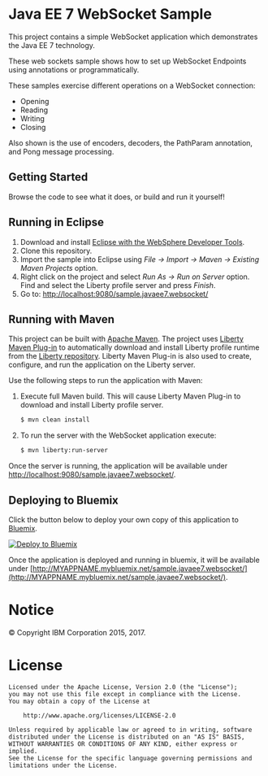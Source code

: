 Java EE 7 WebSocket Sample
==============

This project contains a simple WebSocket application which demonstrates the Java EE 7 technology.

These web sockets sample shows how to set up WebSocket Endpoints using annotations or programmatically. 

These samples exercise different operations on a WebSocket connection:

- Opening
- Reading 
- Writing 
- Closing 

Also shown is the use of encoders, decoders, the PathParam annotation, and Pong message processing. 

## Getting Started

Browse the code to see what it does, or build and run it yourself!


## Running in Eclipse

1. Download and install [Eclipse with the WebSphere Developer Tools](https://developer.ibm.com/wasdev/downloads/liberty-profile-using-eclipse/).
2. Clone this repository.
3. Import the sample into Eclipse using *File -> Import -> Maven -> Existing Maven Projects* option.
4. Right click on the project and select *Run As -> Run on Server* option. Find and select the Liberty profile server and press *Finish*.
5. Go to: [http://localhost:9080/sample.javaee7.websocket/](http://localhost:9080/sample.javaee7.websocket/)

## Running with Maven

This project can be built with [Apache Maven](http://maven.apache.org/). The project uses [Liberty Maven Plug-in](https://github.com/WASdev/ci.maven) to automatically download and install Liberty profile runtime from the [Liberty repository](https://developer.ibm.com/wasdev/downloads/). Liberty Maven Plug-in is also used to create, configure, and run the application on the Liberty server. 

Use the following steps to run the application with Maven:

1. Execute full Maven build. This will cause Liberty Maven Plug-in to download and install Liberty profile server.
    ```bash
    $ mvn clean install
    ```

2. To run the server with the WebSocket application execute:
    ```bash
    $ mvn liberty:run-server
    ```

Once the server is running, the application will be available under [http://localhost:9080/sample.javaee7.websocket/](http://localhost:9080/sample.javaee7.websocket/).

## Deploying to Bluemix

Click the button below to deploy your own copy of this application to [Bluemix](https://bluemix.net).

[![Deploy to Bluemix](https://bluemix.net/deploy/button.png)](https://bluemix.net/deploy?repository=https://github.com/WASdev/sample.javaee7.websocket)

Once the application is deployed and running in bluemix, it will be available under 
[http://MYAPPNAME.mybluemix.net/sample.javaee7.websocket/](http://MYAPPNAME.mybluemix.net/sample.javaee7.websocket/).

# Notice

© Copyright IBM Corporation 2015, 2017.

# License

```text
Licensed under the Apache License, Version 2.0 (the "License");
you may not use this file except in compliance with the License.
You may obtain a copy of the License at

    http://www.apache.org/licenses/LICENSE-2.0

Unless required by applicable law or agreed to in writing, software
distributed under the License is distributed on an "AS IS" BASIS,
WITHOUT WARRANTIES OR CONDITIONS OF ANY KIND, either express or implied.
See the License for the specific language governing permissions and
limitations under the License.
````

[Liberty Maven Plug-in]: https://github.com/WASdev/ci.maven

